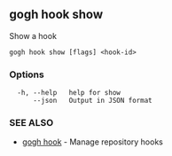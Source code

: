 ## gogh hook show

Show a hook

```
gogh hook show [flags] <hook-id>
```

### Options

```
  -h, --help   help for show
      --json   Output in JSON format
```

### SEE ALSO

* [gogh hook](gogh_hook.md)	 - Manage repository hooks

